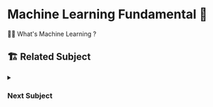 # Machine Learning Fundamental 🔰

🤷‍♂️ What's Machine Learning ?

## 🏗 Related Subject
<details>

<summary><h3>Next Subject</h3></summary>

[![Readme Card](https://github-readme-stats.vercel.app/api/pin/?username=manabil&repo=Machine_Learning_Intermediate&show_owner=true&theme=tokyonight&bg_color=151515&title_color=fb8c00&text_color=ffffff&icon_color=39d353&border_color=151515)](https://github.com/manabil/Machine_Learning_Intermediate)

</details>
